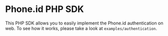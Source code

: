 # Phone.id PHP SDK

This PHP SDK allows you to easily implement the Phone.id authentication on web. To see how it works, please take a look at `examples/authentication`.


